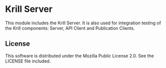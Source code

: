
# Krill Server

This module includes the Krill Server. It is also used for integration testing
of the Krill components: Server, API Client and Publication Clients.

## License

This software is distributed under the Mozilla Public License 2.0. See the LICENSE file included.
